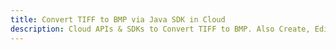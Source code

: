 ---title: Convert TIFF to BMP via Java SDK in Clouddescription: Cloud APIs & SDKs to Convert TIFF to BMP. Also Create, Edit & Render Microsoft Word & OpenOffice documents in the Cloud.---